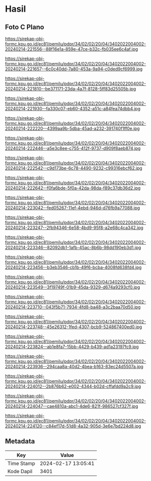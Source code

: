 # Hasil

## Foto C Plano

https://sirekap-obj-formc.kpu.go.id/ec81/pemilu/pdpr/34/02/02/20/04/3402022004002-20240214-221556--88f16e1a-859e-47ce-b32c-fb035ee6c4af.jpg

https://sirekap-obj-formc.kpu.go.id/ec81/pemilu/pdpr/34/02/02/20/04/3402022004002-20240214-221657--6c0c40dd-7a80-453a-9a94-c0ded9cf6999.jpg

https://sirekap-obj-formc.kpu.go.id/ec81/pemilu/pdpr/34/02/02/20/04/3402022004002-20240214-221810--be371171-23da-4a7f-8128-5ff83d25505b.jpg

https://sirekap-obj-formc.kpu.go.id/ec81/pemilu/pdpr/34/02/02/20/04/3402022004002-20240214-221930--fa330c07-eb60-4352-a51c-a84fea74dbb4.jpg

https://sirekap-obj-formc.kpu.go.id/ec81/pemilu/pdpr/34/02/02/20/04/3402022004002-20240214-222220--4399aa9b-5dba-45ad-a232-391740f1ff0e.jpg

https://sirekap-obj-formc.kpu.go.id/ec81/pemilu/pdpr/34/02/02/20/04/3402022004002-20240214-222446--a5e3c8ee-c755-412f-9737-d909f8aeb874.jpg

https://sirekap-obj-formc.kpu.go.id/ec81/pemilu/pdpr/34/02/02/20/04/3402022004002-20240214-222542--c9d173be-6c78-4490-9232-c99316ebcf62.jpg

https://sirekap-obj-formc.kpu.go.id/ec81/pemilu/pdpr/34/02/02/20/04/3402022004002-20240214-222642--f0fa6bde-5f0a-42da-98da-f89c37db36d2.jpg

https://sirekap-obj-formc.kpu.go.id/ec81/pemilu/pdpr/34/02/02/20/04/3402022004002-20240214-223042--fed05267-11ef-4ebd-946d-d76fb9a77088.jpg

https://sirekap-obj-formc.kpu.go.id/ec81/pemilu/pdpr/34/02/02/20/04/3402022004002-20240214-223247--2fb94346-6e58-4bd9-95f8-a2e68c4ca342.jpg

https://sirekap-obj-formc.kpu.go.id/ec81/pemilu/pdpr/34/02/02/20/04/3402022004002-20240214-223346--82092db1-1afb-45ac-8b6b-98dd190eb3d1.jpg

https://sirekap-obj-formc.kpu.go.id/ec81/pemilu/pdpr/34/02/02/20/04/3402022004002-20240214-223456--b3eb3546-cb1b-49f6-bcba-4008fd638fd4.jpg

https://sirekap-obj-formc.kpu.go.id/ec81/pemilu/pdpr/34/02/02/20/04/3402022004002-20240214-223549--3f19749f-01b9-45da-9329-d674a9293cf0.jpg

https://sirekap-obj-formc.kpu.go.id/ec81/pemilu/pdpr/34/02/02/20/04/3402022004002-20240214-223710--043f5b71-7934-4fd8-ba48-a3c2baa70d50.jpg

https://sirekap-obj-formc.kpu.go.id/ec81/pemilu/pdpr/34/02/02/20/04/3402022004002-20240214-223748--45e26312-1fed-4307-bcb9-524867400ed0.jpg

https://sirekap-obj-formc.kpu.go.id/ec81/pemilu/pdpr/34/02/02/20/04/3402022004002-20240214-223824--ab1e8fa7-15bb-4429-b439-ad1a23197fc9.jpg

https://sirekap-obj-formc.kpu.go.id/ec81/pemilu/pdpr/34/02/02/20/04/3402022004002-20240214-223936--294caa8a-40d2-4bea-b163-83ec24d5507a.jpg

https://sirekap-obj-formc.kpu.go.id/ec81/pemilu/pdpr/34/02/02/20/04/3402022004002-20240214-224012--2b876b62-e002-4344-b02d-cffafdd9a2c9.jpg

https://sirekap-obj-formc.kpu.go.id/ec81/pemilu/pdpr/34/02/02/20/04/3402022004002-20240214-224047--cae4810a-abc1-4de6-821f-986527cf327f.jpg

https://sirekap-obj-formc.kpu.go.id/ec81/pemilu/pdpr/34/02/02/20/04/3402022004002-20240214-224120--c84ef17d-51d8-4a32-905d-3e6e7bd224d8.jpg


## Metadata

| Key        | Value               |
| ---------- | ------------------- |
| Time Stamp | 2024-02-17 13:05:41 |
| Kode Dapil | 3401                |



